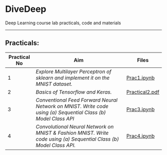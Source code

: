 # DiveDeep

Deep Learning course lab practicals, code and materials

---

## Practicals:


| Practical No | Aim              |Files      |
|--------------|------------------|-----------|
| 1 | _Explore Multilayer Perceptron of sklearn and implement it on the MNIST dataset._ | [Prac1.ipynb](./Prac1.ipynb) |
| 2 | _Basics of Tensorflow and Keras._ | [Practical2.pdf](./Practical2.pdf) |
| 3 | _Conventional Feed Forward Neural Network on MNIST. Write code using (a) Sequential Class (b) Model Class API_ | [Prac3.ipynb](./Prac3.ipynb) |
| 4 | _Convolutional Neural Network on MNIST & Fashion MNIST. Write code using (a) Sequential Class (b) Model Class API._ | [Prac4.ipynb](./Prac4.ipynb) |
